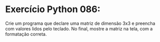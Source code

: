 # Exercício Python 086: 
Crie um programa que declare uma matriz de dimensão 3x3 e preencha com valores lidos pelo teclado. No final, mostre a matriz 
na tela, com a formatação correta.